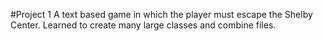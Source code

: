 #Project 1
A text based game in which the player must escape the Shelby Center. Learned to create many large classes and combine files.
